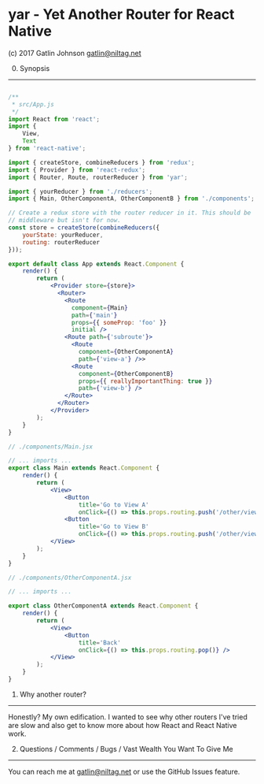 yar - Yet Another Router for React Native
===

(c) 2017 Gatlin Johnson <gatlin@niltag.net>

0. Synopsis
---

```jsx

/**
 * src/App.js
 */
import React from 'react';
import {
    View,
    Text
} from 'react-native';

import { createStore, combineReducers } from 'redux';
import { Provider } from 'react-redux';
import { Router, Route, routerReducer } from 'yar';

import { yourReducer } from './reducers';
import { Main, OtherComponentA, OtherComponentB } from './components';

// Create a redux store with the router reducer in it. This should be
// middleware but isn't for now.
const store = createStore(combineReducers({
    yourState: yourReducer,
    routing: routerReducer
}));

export default class App extends React.Component {
    render() {
        return (
            <Provider store={store}>
              <Router>
                <Route
                  component={Main}
                  path={'main'}
                  props={{ someProp: 'foo' }}
                  initial />
                <Route path={'subroute'}>
                  <Route
                    component={OtherComponentA}
                    path={'view-a'} />>
                  <Route
                    component={OtherComponentB}
                    props={{ reallyImportantThing: true }}
                    path={'view-b'} />
                </Route>
              </Router>
            </Provider>
        );
    }
}

// ./components/Main.jsx

// ... imports ...
export class Main extends React.Component {
    render() {
        return (
            <View>
                <Button
                    title='Go to View A'
                    onClick={() => this.props.routing.push('/other/view-a')} />
                <Button
                    title='Go to View B'
                    onClick={() => this.props.routing.push('/other/view-b')} />
            </View>
        );
    }
}

// ./components/OtherComponentA.jsx

// ... imports ...

export class OtherComponentA extends React.Component {
    render() {
        return (
            <View>
                <Button
                    title='Back'
                    onClick={() => this.props.routing.pop()} />
            </View>
        );
    }
}
```

1. Why another router?
---

Honestly? My own edification. I wanted to see why other routers I've tried are
slow and also get to know more about how React and React Native work.

2. Questions / Comments / Bugs / Vast Wealth You Want To Give Me
---

You can reach me at <gatlin@niltag.net> or use the GitHub Issues feature.
